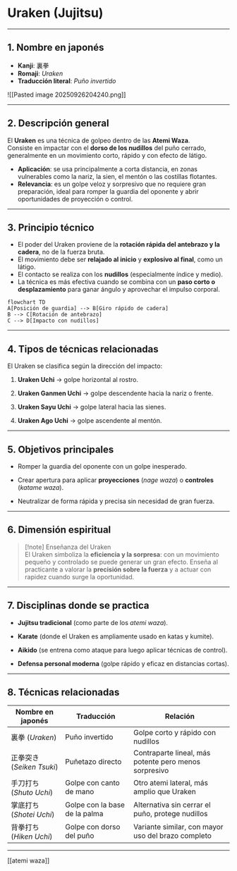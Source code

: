 # Uraken (Jujitsu)

---
## 1. **Nombre en japonés**
- **Kanji**: 裏拳  
- **Romaji**: *Uraken* 
- **Traducción literal**: *Puño invertido*  

![[Pasted image 20250926204240.png]]


---

## 2. **Descripción general**
El **Uraken** es una técnica de golpeo dentro de las **Atemi Waza**.  
Consiste en impactar con el **dorso de los nudillos** del puño cerrado, generalmente en un movimiento corto, rápido y con efecto de látigo.  

- **Aplicación**: se usa principalmente a corta distancia, en zonas vulnerables como la nariz, la sien, el mentón o las costillas flotantes.  
- **Relevancia**: es un golpe veloz y sorpresivo que no requiere gran preparación, ideal para romper la guardia del oponente y abrir oportunidades de proyección o control.  

---

## 3. **Principio técnico**
- El poder del Uraken proviene de la **rotación rápida del antebrazo y la cadera**, no de la fuerza bruta.  
- El movimiento debe ser **relajado al inicio** y **explosivo al final**, como un látigo.  
- El contacto se realiza con los **nudillos** (especialmente índice y medio).  
- La técnica es más efectiva cuando se combina con un **paso corto o desplazamiento** para ganar ángulo y aprovechar el impulso corporal.  

```mermaid
flowchart TD
A[Posición de guardia] --> B[Giro rápido de cadera]
B --> C[Rotación de antebrazo]
C --> D[Impacto con nudillos]
````

---

## 4. **Tipos de técnicas relacionadas**

El Uraken se clasifica según la dirección del impacto:

1. **Uraken Uchi** → golpe horizontal al rostro.
    
2. **Uraken Ganmen Uchi** → golpe descendente hacia la nariz o frente.
    
3. **Uraken Sayu Uchi** → golpe lateral hacia las sienes.
    
4. **Uraken Ago Uchi** → golpe ascendente al mentón.
    

---

## 5. **Objetivos principales**

- Romper la guardia del oponente con un golpe inesperado.
    
- Crear apertura para aplicar **proyecciones** (_nage waza_) o **controles** (_katame waza_).
    
- Neutralizar de forma rápida y precisa sin necesidad de gran fuerza.
    

---

## 6. **Dimensión espiritual**

> [!note] Enseñanza del Uraken  
> El Uraken simboliza la **eficiencia y la sorpresa**: con un movimiento pequeño y controlado se puede generar un gran efecto. Enseña al practicante a valorar la **precisión sobre la fuerza** y a actuar con rapidez cuando surge la oportunidad.

---

## 7. **Disciplinas donde se practica**

- **Jujitsu tradicional** (como parte de los _atemi waza_).
    
- **Karate** (donde el Uraken es ampliamente usado en katas y kumite).
    
- **Aikido** (se entrena como ataque para luego aplicar técnicas de control).
    
- **Defensa personal moderna** (golpe rápido y eficaz en distancias cortas).
    

---

## 8. **Técnicas relacionadas**

|Nombre en japonés|Traducción|Relación|
|---|---|---|
|裏拳 (_Uraken_)|Puño invertido|Golpe corto y rápido con nudillos|
|正拳突き (_Seiken Tsuki_)|Puñetazo directo|Contraparte lineal, más potente pero menos sorpresivo|
|手刀打ち (_Shuto Uchi_)|Golpe con canto de mano|Otro atemi lateral, más amplio que Uraken|
|掌底打ち (_Shotei Uchi_)|Golpe con la base de la palma|Alternativa sin cerrar el puño, protege nudillos|
|背拳打ち (_Hiken Uchi_)|Golpe con dorso del puño|Variante similar, con mayor uso del brazo completo|

---
[[atemi waza]]